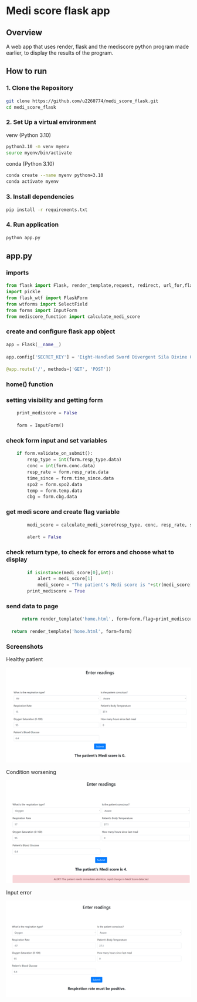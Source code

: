 # Medi score flask app

## Overview

A web app that uses render, flask and the mediscore python program made earlier, to display the results of the program.

## How to run

### 1. Clone the Repository

```bash
git clone https://github.com/u2260774/medi_score_flask.git
cd medi_score_flask
```

### 2. Set Up a virtual environment 

venv (Python 3.10)
```bash
python3.10 -m venv myenv
source myenv/bin/activate
```

conda (Python 3.10)
```bash
conda create --name myenv python=3.10
conda activate myenv
```

### 3. Install dependencies

```bash
pip install -r requirements.txt
```

### 4. Run application

```bash
python app.py
```

## app.py

### imports
```python
from flask import Flask, render_template,request, redirect, url_for,flash
import pickle
from flask_wtf import FlaskForm
from wtforms import SelectField
from forms import InputForm
from mediscore_function import calculate_medi_score
```

### create and configure flask app object
```python
app = Flask(__name__)

app.config['SECRET_KEY'] = 'Eight-Handled Sword Divergent Sila Divine General Mahoraga'

@app.route('/', methods=['GET', 'POST'])
```
### home() function
### setting visibility and getting form
```python
    print_mediscore = False

    form = InputForm()
```
### check form input and set variables
```python
    if form.validate_on_submit():
        resp_type = int(form.resp_type.data)
        conc = int(form.conc.data)
        resp_rate = form.resp_rate.data
        time_since = form.time_since.data
        spo2 = form.spo2.data
        temp = form.temp.data
        cbg = form.cbg.data
```
### get medi score and create flag variable
```python
        medi_score = calculate_medi_score(resp_type, conc, resp_rate, spo2, temp, cbg, time_since)

        alert = False
```

### check return type, to check for errors and choose what to display
```python
        if isinstance(medi_score[0],int):
            alert = medi_score[1]
            medi_score = "The patient's Medi score is "+str(medi_score[0])+"."
        print_mediscore = True
```
### send data to page
```python
      return render_template('home.html', form=form,flag=print_mediscore,medi_score=medi_score,alert=alert)

  return render_template('home.html', form=form)
```
### Screenshots

Healthy patient

![Healthy patient's medi score](/mediscore_flask/screenshots/healthy_patient.png?raw=true)

Condition worsening

![Change in medi score](/mediscore_flask/screenshots/mediscore_change.png?raw=true)

Input error

![Input error](/mediscore_flask/screenshots/input_error.png?raw=true)


